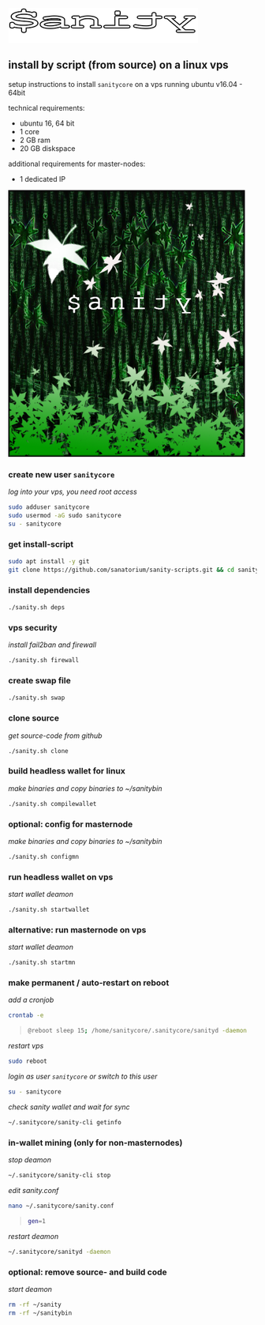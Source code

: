 ![GitHub Logo](images/sanity_logo_horizontal.png)

## install by script (from source) on a linux vps

setup instructions to install `sanitycore` on a vps running ubuntu v16.04 - 64bit

technical requirements:
- ubuntu 16, 64 bit
- 1 core
- 2 GB ram
- 20 GB diskspace

additional requirements for master-nodes:
- 1 dedicated IP

![GitHub Logo](images/splash.png)



### create new user `sanitycore`

*log into your vps, you need root access*

```bash
sudo adduser sanitycore
sudo usermod -aG sudo sanitycore
su - sanitycore
```

### get install-script

```bash
sudo apt install -y git
git clone https://github.com/sanatorium/sanity-scripts.git && cd sanity-scripts
```

### install dependencies

```bash
./sanity.sh deps
```

### vps security

*install fail2ban and firewall*
```bash
./sanity.sh firewall
```

### create swap file

```bash
./sanity.sh swap
```

### clone source

*get source-code from github*
```bash
./sanity.sh clone
```

### build headless wallet for linux

*make binaries and copy binaries to ~/sanitybin*
```bash
./sanity.sh compilewallet
```

### optional: config for masternode

*make binaries and copy binaries to ~/sanitybin*
```bash
./sanity.sh configmn
```

### run headless wallet on vps

*start wallet deamon*
```bash
./sanity.sh startwallet
```

### alternative: run masternode on vps

*start wallet deamon*
```bash
./sanity.sh startmn
```

### make permanent / auto-restart on reboot

*add a cronjob*
```bash
crontab -e
```
>```bash
>@reboot sleep 15; /home/sanitycore/.sanitycore/sanityd -daemon
>```

*restart vps*
```bash
sudo reboot
```

*login as user `sanitycore` or switch to this user*
```bash
su - sanitycore
```

*check sanity wallet and wait for sync*
```bash
~/.sanitycore/sanity-cli getinfo
```

### in-wallet mining (only for non-masternodes)

*stop deamon*
```bash
~/.sanitycore/sanity-cli stop
```

*edit sanity.conf*
```bash
nano ~/.sanitycore/sanity.conf
```
>```bash
>gen=1
>```

*restart deamon*
```bash
~/.sanitycore/sanityd -daemon
```

### optional: remove source- and build code

*start deamon*
```bash
rm -rf ~/sanity
rm -rf ~/sanitybin
```
